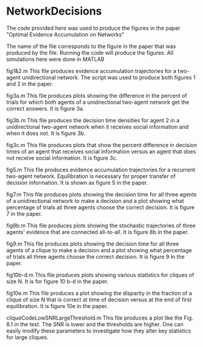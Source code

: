 # NetworkDecisions
The code provided here was used to produce the figures in the paper "Optimal Evidence Accumulation on Networks"

The name of the file corresponds to the figure in the paper that was produced by the file.  Running the code will produce the figures.  All simulations here were done in MATLAB

fig1&2.m
This file produces evidence accumulation trajectories for a two-agent unidirectional network.  The script was used to produce both figures 1 and 2 in the paper.

fig3a.m
This file produces plots showing the difference in the percent of trials for which both agents of a unidirectional two-agent network get the correct answers.  It is figure 3a.

fig3b.m
This file produces the decision time densities for agent 2 in a unidirectional two-agent network when it receives social information and when it does not.  It is figure 3b.

fig3c.m
This file produces plots that show the percent difference in decision times of an agent that receives social information versus an agent that does not receive social information.  It is figure 3c. 

fig5.m
This file produces evidence accumulation trajectories for a recurrent two-agent network.  Equilibration is necessary for proper transfer of decision information.  It is shown as figure 5 in the paper.

fig7.m
This file produces plots showing the decision time for all three agents of a unidirectional network to make a decision and a plot showing what percentage of trials all three agents choose the correct decision.  It is figure 7 in the paper.

fig8b.m
This file produces plots showing the stochastic trajectories of three agents' evidence that are connected all-to-all.  It is figure 8b in the paper.

fig9.m
This file produces plots showing the decision time for all three agents of a clique to make a decision and a plot showing what percentage of trials all three agents choose the correct decision.  It is figure 9 in the paper.

fig10b-d.m
This file produces plots showing various statistics for cliques of size N.  It is for figure 10 b-d  in the paper.

fig10e.m
This file produces a plot showing the disparity in the fraction of a clique of size N that is correct at time of decision versus at the end of first equilibration.  It is figure 10e in the paper.

cliqueCodeLowSNRLargeThreshold.m
This file produces a plot like the Fig. 8.1 in the text.  The SNR is lower and the thresholds are higher.  One can easily modify these parameters to investigate how they alter key statistics for large cliques.
